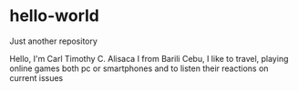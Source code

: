 # hello-world
Just another repository

Hello, I'm Carl Timothy C. Alisaca 
I from Barili Cebu,
I like to travel, playing online games both pc or smartphones
and to listen their reactions on current issues
